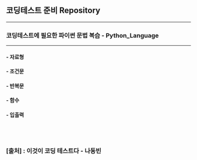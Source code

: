 ## 코딩테스트 준비 Repository

<hr/>

### 코딩테스트에 필요한 파이썬 문법 복습 - Python_Language

<hr/>

#### - 자료형

#### - 조건문

#### - 반복문

#### - 함수

#### - 입출력

<br><br>

### [출처] : 이것이 코딩 테스트다 - 나동빈
